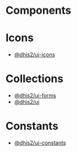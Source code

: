 # Components


# Icons

- [@dhis2/ui-icons](icons/API.md)

# Collections

- [@dhis2/ui-forms](collections/forms/API.md)
- [@dhis2/ui](collections/ui/API.md)

# Constants

- [@dhis2/ui-constants](constants/API.md)
